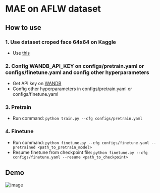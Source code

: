 # MAE on AFLW dataset
## How to use
### 1. Use dataset croped face 64x64 on Kaggle
- Use [this](https://www.kaggle.com/datasets/tuyenldvn/aflw-face-crop)
### 2. Config WANDB_API_KEY on configs/pretrain.yaml or configs/finetune.yaml and config other hyperparameters
- Get API key on [WANDB](https://wandb.ai/)
- Config other hyperparameters in configs/pretrain.yaml or configs/finetune.yaml
### 3. Pretrain
- Run command: `python train.py --cfg configs/pretrain.yaml`
### 4. Finetune
- Run command: `python finetune.py --cfg configs/finetune.yaml --pretrained <path_to_pretrain_model>`
- Resume finetune from checkpoint file: `python finetune.py --cfg configs/finetune.yaml --resume <path_to_checkpoint>`
## Demo
![image](https://github.com/tuyenldhust/mae-aflw/assets/19906050/694769ce-f7aa-4b55-88d2-14b06771dd36)
